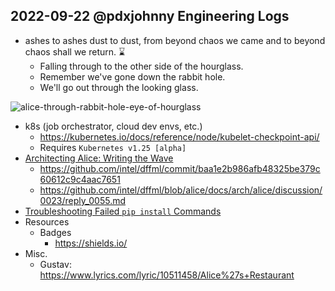 ## 2022-09-22 @pdxjohnny Engineering Logs

- ashes to ashes dust to dust, from beyond chaos we came and to beyond chaos shall we return. ⌛️
  - Falling through to the other side of the hourglass.
  - Remember we've gone down the rabbit hole.
  - We'll go out through the looking glass.

![alice-through-rabbit-hole-eye-of-hourglass](https://user-images.githubusercontent.com/5950433/191897229-0cd824ad-5368-45ce-8f60-c9aa814cdfd0.gif)

- k8s (job orchestrator, cloud dev envs, etc.)
  - https://kubernetes.io/docs/reference/node/kubelet-checkpoint-api/
  - Requires `Kubernetes v1.25 [alpha]`
- [Architecting Alice: Writing the Wave](https://github.com/intel/dffml/blob/alice/docs/tutorials/rolling_alice/0000_architecting_alice/0004_writing_the_wave.md)
  - https://github.com/intel/dffml/commit/baa1e2b986afb48325be379c60612c9c4aac7651
  - https://github.com/intel/dffml/blob/alice/docs/arch/alice/discussion/0023/reply_0055.md
- [Troubleshooting Failed `pip install` Commands](https://github.com/intel/dffml/discussions/1406#discussioncomment-3710985)
- Resources
  - Badges
    - https://shields.io/
- Misc.
  - Gustav: https://www.lyrics.com/lyric/10511458/Alice%27s+Restaurant